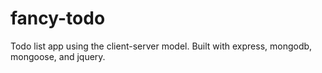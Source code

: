 # fancy-todo

Todo list app using the client-server model. Built with express, mongodb, mongoose, and jquery.